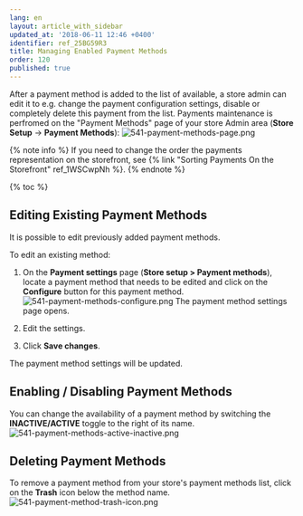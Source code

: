 ```yaml
---
lang: en
layout: article_with_sidebar
updated_at: '2018-06-11 12:46 +0400'
identifier: ref_25BG59R3
title: Managing Enabled Payment Methods
order: 120
published: true
---
```

After a payment method is added to the list of available, a store admin can edit it to e.g. change the payment configuration settings, disable or completely delete this payment from the list. Payments maintenance is perfromed on the "Payment Methods" page of your store Admin area (**Store Setup** -> **Payment Methods**):
![541-payment-methods-page.png]({{site.baseurl}}/attachments/ref_25BG59R3/541-payment-methods-page.png)

{% note info %}
If you need to change the order the payments representation on the storefront, see {% link "Sorting Payments On the Storefront" ref_1WSCwpNh %}.
{% endnote %}

{% toc %}

## Editing Existing Payment Methods

It is possible to edit previously added payment methods.

To edit an existing method:

1.  On the **Payment settings** page (**Store setup > Payment methods**), locate a payment method that needs to be edited and click on the **Configure** button for this payment method.
    ![541-payment-methods-configure.png]({{site.baseurl}}/attachments/ref_25BG59R3/541-payment-methods-configure.png)
    The payment method settings page opens.

2.  Edit the settings. 

3.  Click **Save changes**.

The payment method settings will be updated.

## Enabling / Disabling Payment Methods

You can change the availability of a payment method by switching the **INACTIVE/ACTIVE** toggle to the right of its name.
![541-payment-methods-active-inactive.png]({{site.baseurl}}/attachments/ref_25BG59R3/541-payment-methods-active-inactive.png)

## Deleting Payment Methods

To remove a payment method from your store's payment methods list, click on the **Trash** icon below the method name.
![541-payment-method-trash-icon.png]({{site.baseurl}}/attachments/ref_25BG59R3/541-payment-method-trash-icon.png)
